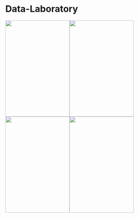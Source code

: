 # Data-Laboratory

<img src='https://http2.mlstatic.com/D_NQ_NP_951900-MLA42646329711_072020-O.webp' width='200' height='300'><img src='https://images.cdn3.buscalibre.com/fit-in/360x360/df/36/df360f58e1feb84d6ac389bc864a0c90.jpg' width='200' height='300'><img src='https://images-na.ssl-images-amazon.com/images/I/41pP5+SAv-L._SX330_BO1,204,203,200_.jpg' width='200' height='300'><img src='https://images-na.ssl-images-amazon.com/images/I/61ECBlvkBCL._SY291_BO1,204,203,200_QL40_ML2_.jpg' width='200' height='300'>
